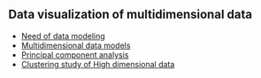 ## Data visualization of multidimensional data

- [Need of data modeling](https://www.guru99.com/data-modelling-conceptual-logical.html)
- [Multidimensional data models](http://www.lastnightstudy.com/Show?id=49/Multidimensional-Data-Model)
- [Principal component analysis](https://machinelearningmastery.com/calculate-principal-component-analysis-scratch-python/)
- [Clustering study of High dimensional data](https://www.ripublication.com/ijaer17/ijaerv12n11_38.pdf)
